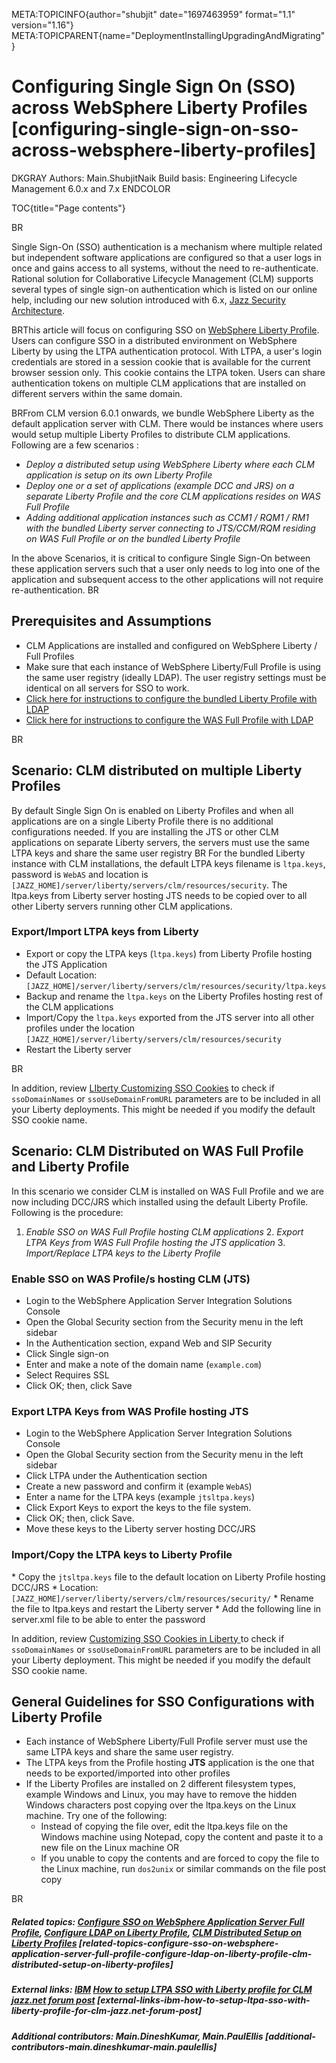 META:TOPICINFO{author="shubjit" date="1697463959" format="1.1"
version="1.16"}
META:TOPICPARENT{name="DeploymentInstallingUpgradingAndMigrating"}

# Configuring Single Sign On (SSO) across WebSphere Liberty Profiles [configuring-single-sign-on-sso-across-websphere-liberty-profiles]

DKGRAY Authors: Main.ShubjitNaik Build basis: Engineering Lifecycle
Management 6.0.x and 7.x ENDCOLOR

TOC{title="Page contents"}

BR

Single Sign-On (SSO) authentication is a mechanism where multiple
related but independent software applications are configured so that a
user logs in once and gains access to all systems, without the need to
re-authenticate. Rational solution for Collaborative Lifecycle
Management (CLM) supports several types of single sign-on authentication
which is listed on our online help, including our new solution
introduced with 6.x, [Jazz Security
Architecture](https://jazz.net/downloads/jazz-foundation/releases/6.0?p=news#jsa).

BRThis article will focus on configuring SSO on [WebSphere Liberty
Profile](https://developer.ibm.com/wasdev/blog/2013/03/29/introducing_the_liberty_profile).
Users can configure SSO in a distributed environment on WebSphere
Liberty by using the LTPA authentication protocol. With LTPA, a user's
login credentials are stored in a session cookie that is available for
the current browser session only. This cookie contains the LTPA token.
Users can share authentication tokens on multiple CLM applications that
are installed on different servers within the same domain.

BRFrom CLM version 6.0.1 onwards, we bundle WebSphere Liberty as the
default application server with CLM. There would be instances where
users would setup multiple Liberty Profiles to distribute CLM
applications. Following are a few scenarios :

-   *Deploy a distributed setup using WebSphere Liberty where each CLM
    application is setup on its own Liberty Profile*
-   *Deploy one or a set of applications (example DCC and JRS) on a
    separate Liberty Profile and the core CLM applications resides on
    WAS Full Profile*
-   *Adding additional application instances such as CCM1 / RQM1 / RM1
    with the bundled Liberty server connecting to JTS/CCM/RQM residing
    on WAS Full Profile or on the bundled Liberty Profile*

In the above Scenarios, it is critical to configure Single Sign-On
between these application servers such that a user only needs to log
into one of the application and subsequent access to the other
applications will not require re-authentication. BR

## Prerequisites and Assumptions

-   CLM Applications are installed and configured on WebSphere Liberty /
    Full Profiles
-   Make sure that each instance of WebSphere Liberty/Full Profile is
    using the same user registry (ideally LDAP). The user registry
    settings must be identical on all servers for SSO to work.
-   [Click here for instructions to configure the bundled Liberty
    Profile with
    LDAP](https://jazz.net/wiki/bin/view/Deployment/ConfigureLDAPforLibertyProfile)
-   [Click here for instructions to configure the WAS Full Profile with
    LDAP](https://jazz.net/wiki/bin/view/Deployment/ConfigureCLMOnWASWithLDAP)

BR

## Scenario: CLM distributed on multiple Liberty Profiles

By default Single Sign On is enabled on Liberty Profiles and when all
applications are on a single Liberty Profile there is no additional
configurations needed. If you are installing the JTS or other CLM
applications on separate Liberty servers, the servers must use the same
LTPA keys and share the same user registry BR For the bundled Liberty
instance with CLM installations, the default LTPA keys filename is
`ltpa.keys`, password is `WebAS` and location is
`[JAZZ_HOME]/server/liberty/servers/clm/resources/security`. The
ltpa.keys from Liberty server hosting JTS needs to be copied over to all
other Liberty servers running other CLM applications.

### Export/Import LTPA keys from Liberty

-   Export or copy the LTPA keys (`ltpa.keys`) from Liberty Profile
    hosting the JTS Application
-   Default Location:
    `[JAZZ_HOME]/server/liberty/servers/clm/resources/security/ltpa.keys`
-   Backup and rename the `ltpa.keys` on the Liberty Profiles hosting
    rest of the CLM applications
-   Import/Copy the `ltpa.keys` exported from the JTS server into all
    other profiles under the location
    `[JAZZ_HOME]/server/liberty/servers/clm/resources/security`
-   Restart the Liberty server

BR

In addition, review [LIberty Customizing SSO
Cookies](https://www.ibm.com/docs/en/was-liberty/nd?topic=auil-customizing-sso-configuration-using-ltpa-cookies-in-liberty)
to check if `ssoDomainNames` or `ssoUseDomainFromURL` parameters are to
be included in all your Liberty deployments. This might be needed if you
modify the default SSO cookie name.

## Scenario: CLM Distributed on WAS Full Profile and Liberty Profile

In this scenario we consider CLM is installed on WAS Full Profile and we
are now including DCC/JRS which installed using the default Liberty
Profile. Following is the procedure:

1.  *Enable SSO on WAS Full Profile hosting CLM applications* 2. *Export
    LTPA Keys from WAS Full Profile hosting the JTS application* 3.
    *Import/Replace LTPA keys to the Liberty Profile*

### Enable SSO on WAS Profile/s hosting CLM (JTS)

-   Login to the WebSphere Application Server Integration Solutions
    Console
-   Open the Global Security section from the Security menu in the left
    sidebar
-   In the Authentication section, expand Web and SIP Security
-   Click Single sign-on
-   Enter and make a note of the domain name (`example.com`)
-   Select Requires SSL
-   Click OK; then, click Save

### Export LTPA Keys from WAS Profile hosting JTS

-   Login to the WebSphere Application Server Integration Solutions
    Console
-   Open the Global Security section from the Security menu in the left
    sidebar
-   Click LTPA under the Authentication section
-   Create a new password and confirm it (example `WebAS`)
-   Enter a name for the LTPA keys (example `jtsltpa.keys`)
-   Click Export Keys to export the keys to the file system.
-   Click OK; then, click Save.
-   Move these keys to the Liberty server hosting DCC/JRS

### Import/Copy the LTPA keys to Liberty Profile

\* Copy the `jtsltpa.keys` file to the default location on Liberty
Profile hosting DCC/JRS \* Location:
`[JAZZ_HOME]/server/liberty/servers/clm/resources/security/` \* Rename
the file to ltpa.keys and restart the Liberty server \* Add the
following line in server.xml file to be able to enter the password

In addition, review [Customizing SSO Cookies in Liberty
](https://www.ibm.com/docs/en/was-liberty/nd?topic=auil-customizing-sso-configuration-using-ltpa-cookies-in-liberty)
to check if `ssoDomainNames` or `ssoUseDomainFromURL` parameters are to
be included in all your Liberty deployment. This might be needed if you
modify the default SSO cookie name.

## General Guidelines for SSO Configurations with Liberty Profile

-   Each instance of WebSphere Liberty/Full Profile server must use the
    same LTPA keys and share the same user registry.
-   The LTPA keys from the Profile hosting **JTS** application is the
    one that needs to be exported/imported into other profiles
-   If the Liberty Profiles are installed on 2 different filesystem
    types, example Windows and Linux, you may have to remove the hidden
    Windows characters post copying over the ltpa.keys on the Linux
    machine. Try one of the following:
    -   Instead of copying the file over, edit the ltpa.keys file on the
        Windows machine using Notepad, copy the content and paste it to
        a new file on the Linux machine OR
    -   If you unable to copy the contents and are forced to copy the
        file to the Linux machine, run `dos2unix` or similar commands on
        the file post copy

BR

##### Related topics: [Configure SSO on WebSphere Application Server Full Profile](https://jazz.net/help-dev/clm/topic/com.ibm.jazz.install.doc/topics/t_deploy_single_sign-on.html), [Configure LDAP on Liberty Profile](ConfigureLDAPforLibertyProfile), [CLM Distributed Setup on Liberty Profiles](CLMDistributedSetupUsingLibertyProfile) [related-topics-configure-sso-on-websphere-application-server-full-profile-configure-ldap-on-liberty-profile-clm-distributed-setup-on-liberty-profiles]

##### External links: [IBM](https://www.ibm.com) [How to setup LTPA SSO with Liberty profile for CLM jazz.net forum post](https://jazz.net/forum/questions/224877/how-to-setup-ltpa-sso-with-liberty-profile-for-clm) [external-links-ibm-how-to-setup-ltpa-sso-with-liberty-profile-for-clm-jazz.net-forum-post]

##### Additional contributors: Main.DineshKumar, Main.PaulEllis [additional-contributors-main.dineshkumar-main.paulellis]
